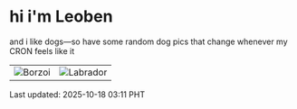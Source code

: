 # hi i'm Leoben

and i like dogs—so have some random dog pics that change whenever my CRON feels like it

|  |  |
|--------|----------|
| ![Borzoi](https://random-dog-vercel.vercel.app/api/random-borzoi?v=1760728305) | ![Labrador](https://random-dog-vercel.vercel.app/api/random-labrador?v=1760728305) |

Last updated: 2025-10-18 03:11 PHT
